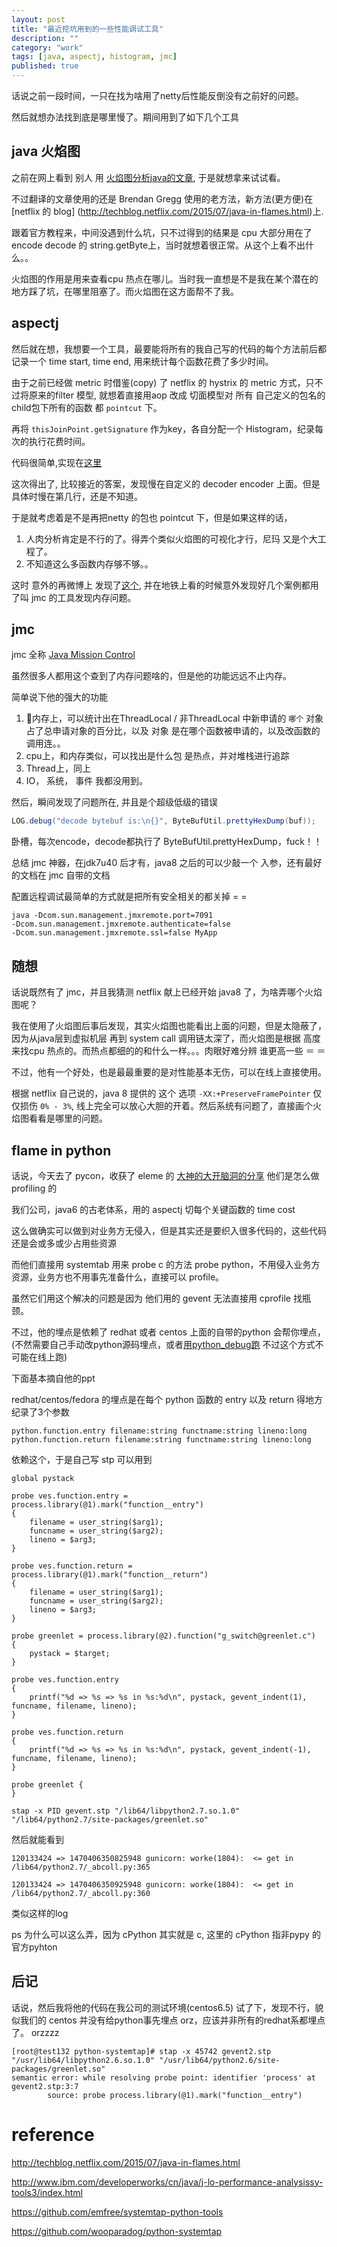 ```yaml
---
layout: post
title: "最近挖坑用到的一些性能调试工具"
description: ""
category: "work"
tags: [java, aspectj, histogram, jmc]
published: true
---
```


话说之前一段时间，一只在找为啥用了netty后性能反倒没有之前好的问题。

然后就想办法找到底是哪里慢了。期间用到了如下几个工具

## java 火焰图

之前在网上看到 别人 用 [火焰图分析java的文章](http://colobu.com/2016/08/10/Java-Flame-Graphs/), 于是就想拿来试试看。

不过翻译的文章使用的还是 Brendan Gregg 使用的老方法，新方法(更方便)在 [netflix 的 blog] (http://techblog.netflix.com/2015/07/java-in-flames.html)上.

跟着官方教程来，中间没遇到什么坑，只不过得到的结果是 cpu 大部分用在了 encode decode 的 string.getByte上，当时就想着很正常。从这个上看不出什么。。

火焰图的作用是用来查看cpu 热点在哪儿。当时我一直想是不是我在某个潜在的地方踩了坑，在哪里阻塞了。而火焰图在这方面帮不了我。

## aspectj

然后就在想，我想要一个工具，最要能将所有的我自己写的代码的每个方法前后都记录一个 time start, time end, 用来统计每个函数花费了多少时间。

由于之前已经做 metric 时借鉴(copy) 了 netflix 的 hystrix 的 metric 方式，只不过将原来的filter 模型, 就想着直接用aop 改成 切面模型对 所有 自己定义的包名的child包下所有的函数 都 `pointcut` 下。

再将 `thisJoinPoint.getSignature` 作为key，各自分配一个 Histogram，纪录每次的执行花费时间。

代码很简单,实现在[这里](https://github.com/caorong/aj-benchmark/blob/master/src/main/java/org/cr/aspect/TimeAspect.aj)

这次得出了, 比较接近的答案，发现慢在自定义的 decoder encoder 上面。但是具体时慢在第几行，还是不知道。

于是就考虑着是不是再把netty 的包也 pointcut 下，但是如果这样的话，

1. 人肉分析肯定是不行的了。得弄个类似火焰图的可视化才行，尼玛 又是个大工程了。
2. 不知道这么多函数内存够不够。。

这时 意外的再微博上 发现了[这个](http://vdisk.weibo.com/s/C9LV9iVqfbYUU), 并在地铁上看的时候意外发现好几个案例都用了叫 jmc 的工具发现内存问题。

## jmc

jmc 全称 [Java Mission Control](https://www.google.com/url?sa=t&rct=j&q=&esrc=s&source=web&cd=1&cad=rja&uact=8&ved=0ahUKEwjei921q4XPAhUBwI8KHdlUA6gQFggeMAA&url=http%3A%2F%2Fwww.oracle.com%2Ftechnetwork%2Fjava%2Fjavaseproducts%2Fmission-control%2Fjava-mission-control-1998576.html&usg=AFQjCNGPqiniTtNK81k-67yazyq4XEm_Cw&sig2=oDZoU1QRY4SJ227WVN9TaQ)

虽然很多人都用这个查到了内存问题啥的，但是他的功能远远不止内存。

简单说下他的强大的功能

1. 内存上，可以统计出在ThreadLocal / 非ThreadLocal 中新申请的 `哪个` 对象 占了总申请对象的百分比，以及 对象 是在哪个函数被申请的，以及改函数的调用连。。
2. cpu上，和内存类似，可以找出是什么包 是热点，并对堆栈进行追踪
3. Thread上，同上
4. IO， 系统， 事件 我都没用到。

然后，瞬间发现了问题所在, 并且是个超级低级的错误

```java
LOG.debug("decode bytebuf is:\n{}", ByteBufUtil.prettyHexDump(buf));
```

卧槽，每次encode，decode都执行了 ByteBufUtil.prettyHexDump，fuck！！

总结 jmc 神器，在jdk7u40 后才有，java8 之后的可以少敲一个 入参，还有最好的文档在 jmc 自带的文档

配置远程调试最简单的方式就是把所有安全相关的都关掉 = = 

```
java -Dcom.sun.management.jmxremote.port=7091
-Dcom.sun.management.jmxremote.authenticate=false
-Dcom.sun.management.jmxremote.ssl=false MyApp
```

## 随想

话说既然有了 jmc，并且我猜测 netflix 献上已经开始 java8 了，为啥弄哪个火焰图呢？

我在使用了火焰图后事后发现，其实火焰图也能看出上面的问题，但是太隐蔽了，因为从java层到虚拟机层 再到 system call 调用链太深了，而火焰图是根据 高度来找cpu 热点的。而热点都细的的和什么一样。。。肉眼好难分辨 谁更高一些 ＝ ＝

不过，他有一个好处，也是最最重要的是对性能基本无伤，可以在线上直接使用。

根据 netflix 自己说的，java 8 提供的 这个 选项 `-XX:+PreserveFramePointer` 仅仅损伤 `0% - 3%`, 线上完全可以放心大胆的开着。然后系统有问题了，直接画个火焰图看看是哪里的问题。


## flame in python

话说，今天去了 pycon，收获了 eleme 的 [大神的大开脑洞的分享](https://github.com/wooparadog) 他们是怎么做profiling 的

我们公司，java6 的古老体系，用的 aspectj 切每个关键函数的 time cost

这么做确实可以做到对业务方无侵入，但是其实还是要织入很多代码的，这些代码还是会或多或少占用些资源

而他们直接用 systemtab 用来 probe c 的方法 probe python，不用侵入业务方资源，业务方也不用事先准备什么，直接可以 profile。

虽然它们用这个解决的问题是因为 他们用的 gevent 无法直接用 cprofile 找瓶颈。

不过，他的埋点是依赖了 redhat 或者 centos 上面的自带的python 会帮你埋点，(不然需要自己手动改python源码埋点，或者[用python_debug跑](https://github.com/emfree/systemtap-python-tools) 不过这个方式不可能在线上跑)

下面基本摘自他的ppt

redhat/centos/fedora 的埋点是在每个 python 函数的 entry 以及 return 得地方纪录了3个参数

```
python.function.entry filename:string functname:string lineno:long
python.function.return filename:string functname:string lineno:long
```

依赖这个，于是自己写 stp 可以用到


```stp
global pystack

probe ves.function.entry = 
process.library(@1).mark("function__entry")
{
    filename = user_string($arg1);
    funcname = user_string($arg2);
    lineno = $arg3;
}

probe ves.function.return =
process.library(@1).mark("function__return")
{
    filename = user_string($arg1);
    funcname = user_string($arg2);
    lineno = $arg3;
}

probe greenlet = process.library(@2).function("g_switch@greenlet.c")
{
    pystack = $target;
}

probe ves.function.entry
{
    printf("%d => %s => %s in %s:%d\n", pystack, gevent_indent(1), funcname, filename, lineno);
}

probe ves.function.return
{
    printf("%d => %s => %s in %s:%d\n", pystack, gevent_indent(-1), funcname, filename, lineno);
}

probe greenlet {
}
```


```
stap -x PID gevent.stp "/lib64/libpython2.7.so.1.0" "/lib64/python2.7/site-packages/greenlet.so"
```

然后就能看到 

```
120133424 => 1470406350825948 gunicorn: worke(1804):  <= get in /lib64/python2.7/_abcoll.py:365

120133424 => 1470406350925948 gunicorn: worke(1804):  <= get in /lib64/python2.7/_abcoll.py:360
```

类似这样的log

ps 为什么可以这么弄，因为 cPython 其实就是 c, 这里的 cPython 指非pypy 的官方pyhton

## 后记

话说，然后我将他的代码在我公司的测试环境(centos6.5) 试了下，发现不行，貌似我们的 centos 并没有给python事先埋点 orz，应该并非所有的redhat系都埋点了。 orzzzz

```
[root@test132 python-systemtap]# stap -x 45742 gevent2.stp "/usr/lib64/libpython2.6.so.1.0" "/usr/lib64/python2.6/site-packages/greenlet.so"
semantic error: while resolving probe point: identifier 'process' at gevent2.stp:3:7
        source: probe process.library(@1).mark("function__entry")
```


# reference

http://techblog.netflix.com/2015/07/java-in-flames.html

http://www.ibm.com/developerworks/cn/java/j-lo-performance-analysissy-tools3/index.html

https://github.com/emfree/systemtap-python-tools

https://github.com/wooparadog/python-systemtap